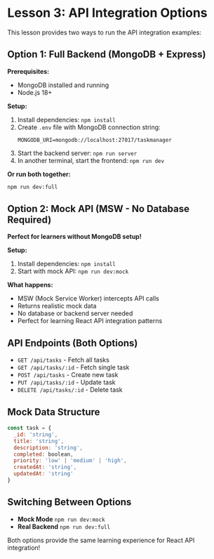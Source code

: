 # Lesson 3: API Integration Options

This lesson provides two ways to run the API integration examples:

## Option 1: Full Backend (MongoDB + Express)

**Prerequisites:**
- MongoDB installed and running
- Node.js 18+

**Setup:**
1. Install dependencies: `npm install`
2. Create `.env` file with MongoDB connection string:
   ```
   MONGODB_URI=mongodb://localhost:27017/taskmanager
   ```
3. Start the backend server: `npm run server`
4. In another terminal, start the frontend: `npm run dev`

**Or run both together:**
```bash
npm run dev:full
```

## Option 2: Mock API (MSW - No Database Required)

**Perfect for learners without MongoDB setup!**

**Setup:**
1. Install dependencies: `npm install`
2. Start with mock API: `npm run dev:mock`

**What happens:**
- MSW (Mock Service Worker) intercepts API calls
- Returns realistic mock data
- No database or backend server needed
- Perfect for learning React API integration patterns

## API Endpoints (Both Options)

- `GET /api/tasks` - Fetch all tasks
- `GET /api/tasks/:id` - Fetch single task
- `POST /api/tasks` - Create new task
- `PUT /api/tasks/:id` - Update task
- `DELETE /api/tasks/:id` - Delete task

## Mock Data Structure

```javascript
const task = {
  _id: 'string',
  title: 'string',
  description: 'string',
  completed: boolean,
  priority: 'low' | 'medium' | 'high',
  createdAt: 'string',
  updatedAt: 'string'
}
```

## Switching Between Options

- **Mock Mode** `npm run dev:mock`
- **Real Backend** `npm run dev:full`

Both options provide the same learning experience for React API integration!
